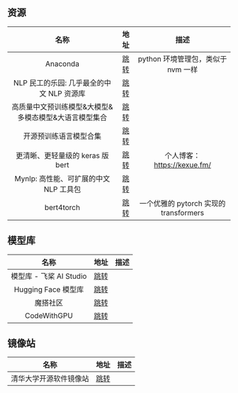 ## 资源

|                         名称                          |                             地址                             |                  描述                  |
| :---------------------------------------------------: | :----------------------------------------------------------: | :------------------------------------: |
|                       Anaconda                        | [跳转](https://mirrors.tuna.tsinghua.edu.cn/anaconda/archive/) |   python 环境管理包，类似于 nvm 一样   |
|       NLP 民工的乐园: 几乎最全的中文 NLP 资源库       |       [跳转](https://github.com/fighting41love/funNLP)       |                                        |
| 高质量中文预训练模型&大模型&多模态模型&大语言模型集合 | [跳转](https://github.com/lonePatient/awesome-pretrained-chinese-nlp-models) |                                        |
|                开源预训练语言模型合集                 | [跳转](https://github.com/ZhuiyiTechnology/pretrained-models) |                                        |
|           更清晰、更轻量级的 keras 版 bert            |         [跳转](https://github.com/bojone/bert4keras)         |      个人博客：https://kexue.fm/       |
|        Mynlp: 高性能、可扩展的中文 NLP 工具包         |           [跳转](https://github.com/mayabot/mynlp)           |                                        |
|                      bert4torch                       |       [跳转](https://github.com/Tongjilibo/bert4torch)       | 一个优雅的 pytorch 实现的 transformers |

## 模型库

|          名称           |                        地址                         | 描述 |
| :---------------------: | :-------------------------------------------------: | :--: |
| 模型库 - 飞桨 AI Studio |  [跳转](https://aistudio.baidu.com/modelsoverview)  |      |
|   Hugging Face 模型库   | [跳转](https://huggingface.co/models?sort=trending) |      |
|        魔搭社区         |           [跳转](https://modelscope.cn/)            |      |
|       CodeWithGPU       |        [跳转](https://www.codewithgpu.com/)         |      |

## 镜像站

|          名称          |                     地址                      | 描述 |
| :--------------------: | :-------------------------------------------: | :--: |
| 清华大学开源软件镜像站 | [跳转](https://mirrors.tuna.tsinghua.edu.cn/) |      |
